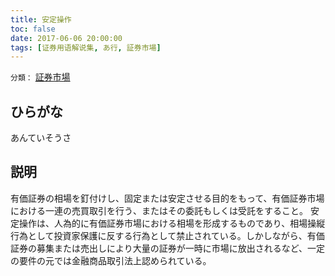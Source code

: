 ```yaml
---
title: 安定操作
toc: false
date: 2017-06-06 20:00:00
tags: [证券用语解说集, あ行, 証券市場]
---
```


`分類：` [証券市場](/tags/証券市場/)

## ひらがな

あんていそうさ

## 説明

有価証券の相場を釘付けし、固定または安定させる目的をもって、有価証券市場における一連の売買取引を行う、またはその委託もしくは受託をすること。
安定操作は、人為的に有価証券市場における相場を形成するものであり、相場操縦行為として投資家保護に反する行為として禁止されている。しかしながら、有価証券の募集または売出しにより大量の証券が一時に市場に放出されるなど、一定の要件の元では金融商品取引法上認められている。
